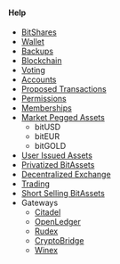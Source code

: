 #### Help

 * [BitShares](introduction/bitshares.md)
 * [Wallet](introduction/wallets.md)
 * [Backups](introduction/backups.md)
 * [Blockchain](introduction/blockchain.md)
 * [Voting](voting.md)
 * [Accounts](accounts/general.md)
 * [Proposed Transactions](accounts/proposed.md)
 * [Permissions](accounts/permissions.md)
 * [Memberships](accounts/membership.md)
 * [Market Pegged Assets](assets/mpa.md)
    * bitUSD
    * bitEUR
    * bitGOLD
 * [User Issued Assets](assets/uia.md)
 * [Privatized BitAssets](assets/privbitassets.md)
 * [Decentralized Exchange](dex/introduction.md)
 * [Trading](dex/trading.md)
 * [Short Selling BitAssets](dex/shorting.md)
 * Gateways
    * [Citadel](gateways/citadel.md)
    * [OpenLedger](gateways/openledger.md)
    * [Rudex](gateways/rudex.md)
    * [CryptoBridge](gateways/cryptobridge.md)
    * [Winex](gateways/winex.md)
